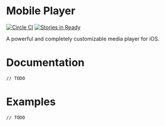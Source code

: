 # Mobile Player

[![Circle CI](https://circleci.com/gh/movielala/mobileplayer-ios/tree/master.svg?style=svg)](https://circleci.com/gh/movielala/mobileplayer-ios/tree/master)
[![Stories in Ready](https://badge.waffle.io/movielala/mobileplayer-ios.svg)](http://waffle.io/movielala/mobileplayer-ios)

A powerful and completely customizable media player for iOS.

# Documentation

`// TODO`

# Examples

`// TODO`
